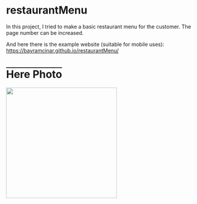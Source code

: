# restaurantMenu
In this project, I tried to make a basic restaurant menu for the customer. The page number can be increased.


And here there is the example website (suitable for mobile uses): 
https://bayramcinar.github.io/restaurantMenu/

<h1 style="text-decoration: overline;">Here Photo</h1>
<img src="https://github.com/bayramcinar/restaurantMenu/assets/99193151/137af502-3686-4ff4-b103-5db3ce538cb7" style="width: 300px;">

